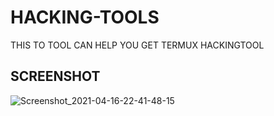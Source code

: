 # HACKING-TOOLS
THIS TO TOOL CAN HELP YOU GET TERMUX HACKINGTOOL

## SCREENSHOT
![Screenshot_2021-04-16-22-41-48-15](https://user-images.githubusercontent.com/81812004/114574504-e4638480-9cab-11eb-8828-491498fe6ae2.jpg)


